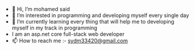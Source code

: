 - 👋 Hi, I’m mohamed said
- 👀 I’m interested in programming and developing myself every single day
- 🌱 I’m currently learning every thing that will help me to developing myself in my track in programming
- I am an asp.net core full-stack web developer
- 📫 How to reach me :- sydm33420@gmail.com

<!---
012203/012203 is a ✨ special ✨ repository because its `README.md` (this file) appears on your GitHub profile.
You can click the Preview link to take a look at your changes.
--->
